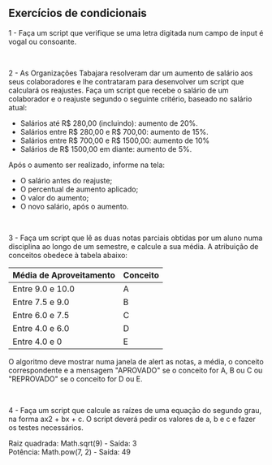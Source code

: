 ## Exercícios de condicionais

1 - Faça um script que verifique se uma letra digitada num campo de input é vogal ou consoante.

<br>

2 - As Organizações Tabajara resolveram dar um aumento de salário aos seus colaboradores e
lhe contrataram para desenvolver um script que calculará os reajustes. Faça um script que recebe
o salário de um colaborador e o reajuste segundo o seguinte critério, baseado no salário atual:

* Salários até R$ 280,00 (incluindo): aumento de 20%.
* Salários entre R$ 280,00 e R$ 700,00: aumento de 15%.
* Salários entre R$ 700,00 e R$ 1500,00: aumento de 10%
* Salários de R$ 1500,00 em diante: aumento de 5%.

Após o aumento ser realizado, informe na tela:
        
* O salário antes do reajuste;
* O percentual de aumento aplicado;
* O valor do aumento;
* O novo salário, após o aumento.

<br>

3 - Faça um script que lê as duas notas parciais obtidas por um aluno numa disciplina ao longo de
um semestre, e calcule a sua média. A atribuição de conceitos obedece à tabela abaixo:

| Média de Aproveitamento | Conceito |
| ----------------------- | -------- |
| Entre 9.0 e 10.0 | A |
| Entre 7.5 e 9.0 | B |
| Entre 6.0 e 7.5 | C |
| Entre 4.0 e 6.0 | D |
| Entre 4.0 e 0 | E |

O algoritmo deve mostrar numa janela de alert as notas, a média, o conceito correspondente e a
mensagem "APROVADO" se o conceito for A, B ou C ou "REPROVADO" se o conceito for D ou E.

<br>

4 - Faça um script que calcule as raízes de uma equação do segundo grau, na forma ax2 + bx + c.
O script deverá pedir os valores de a, b e c e fazer os testes necessários.

Raiz quadrada: Math.sqrt(9) - Saída: 3\
Potência: Math.pow(7, 2) - Saída: 49
